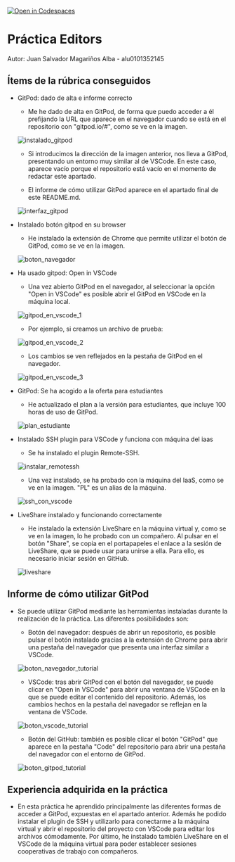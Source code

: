 [![Open in Codespaces](https://classroom.github.com/assets/launch-codespace-7f7980b617ed060a017424585567c406b6ee15c891e84e1186181d67ecf80aa0.svg)](https://classroom.github.com/open-in-codespaces?assignment_repo_id=12037616)
# Práctica Editors

Autor: Juan Salvador Magariños Alba - alu0101352145

## Ítems de la rúbrica conseguidos

* GitPod: dado de alta e informe correcto

  * Me he dado de alta en GitPod, de forma que puedo acceder a él prefijando la URL que aparece en el navegador cuando se está en el repositorio con "gitpod.io/#", como se ve en la imagen.

  ![instalado_gitpod](doc/Instalado_gitpod_1.png)

  * Si introducimos la dirección de la imagen anterior, nos lleva a GitPod, presentando un entorno muy similar al de VSCode. En este caso, aparece vacío porque el repositorio está vacío en el momento de redactar este apartado.

  * El informe de cómo utilizar GitPod aparece en el apartado final de este README.md.

  ![interfaz_gitpod](doc/Instalado_gitpod_2.png)

* Instalado botón gitpod en su browser

  * He instalado la extensión de Chrome que permite utilizar el botón de GitPod, como se ve en la imagen.

  ![boton_navegador](doc/boton_navegador.png)

* Ha usado gitpod: Open in VSCode

  * Una vez abierto GitPod en el navegador, al seleccionar la opción "Open in VSCode" es posible abrir el GitPod en VSCode en la máquina local.

  ![gitpod_en_vscode_1](doc/gitpod_en_vscode_1.png)

  * Por ejemplo, si creamos un archivo de prueba:

  ![gitpod_en_vscode_2](doc/gitpod_en_vscode_2.png)

  * Los cambios se ven reflejados en la pestaña de GitPod en el navegador.

  ![gitpod_en_vscode_3](doc/gitpod_en_vscode_3.png)

* GitPod: Se ha acogido a la oferta para estudiantes

  * He actualizado el plan a la versión para estudiantes, que incluye 100 horas de uso de GitPod.

  ![plan_estudiante](doc/plan_estudiante.png)

* Instalado SSH plugin para VSCode y funciona con máquina del iaas

  * Se ha instalado el plugin Remote-SSH.

  ![instalar_remotessh](doc/instalar_remotessh.png)

  * Una vez instalado, se ha probado con la máquina del IaaS, como se ve en la imagen. "PL" es un alias de la máquina.

  ![ssh_con_vscode](doc/ssh_con_vscode.png)

* LiveShare instalado y funcionando correctamente

  * He instalado la extensión LiveShare en la máquina virtual y, como se ve en la imagen, lo he probado con un compañero. Al pulsar en el botón "Share", se copia en el portapapeles el enlace a la sesión de LiveShare, que se puede usar para unirse a ella. Para ello, es necesario iniciar sesión en GitHub.

  ![liveshare](doc/liveshare.png)

## Informe de cómo utilizar GitPod

* Se puede utilizar GitPod mediante las herramientas instaladas durante la realización de la práctica. Las diferentes posibilidades son:

  * Botón del navegador: después de abrir un repositorio, es posible pulsar el botón instalado gracias a la extensión de Chrome para abrir una pestaña del navegador que presenta una interfaz similar a VSCode.

  ![boton_navegador_tutorial](doc/boton_navegador_tutorial.png)

  * VSCode: tras abrir GitPod con el botón del navegador, se puede clicar en "Open in VSCode" para abrir una ventana de VSCode en la que se puede editar el contenido del repositorio. Además, los cambios hechos en la pestaña del navegador se reflejan en la ventana de VSCode.

  ![boton_vscode_tutorial](doc/boton_vscode_tutorial.png)

  * Botón del GitHub: también es posible clicar el botón "GitPod" que aparece en la pestaña "Code" del repositorio para abrir una pestaña del navegador con el entorno de GitPod.

  ![boton_gitpod_tutorial](doc/boton_gitpod_tutorial.png)

## Experiencia adquirida en la práctica

* En esta práctica he aprendido principalmente las diferentes formas de acceder a GitPod, expuestas en el apartado anterior. Además he podido instalar el plugin de SSH y utilizarlo para conectarme a la máquina virtual y abrir el repositorio del proyecto con VSCode para editar los archivos cómodamente. Por último, he instalado también LiveShare en el VSCode de la máquina virtual para poder establecer sesiones cooperativas de trabajo con compañeros.